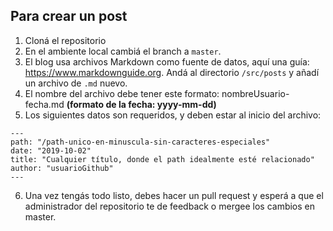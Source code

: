 ## Para crear un post

1. Cloná el repositorio
2. En el ambiente local cambiá el branch a `master`.
3. El blog usa archivos Markdown como fuente de datos, aquí una guía: https://www.markdownguide.org. Andá al directorio `/src/posts` y añadí un archivo de `.md` nuevo.
4. El nombre del archivo debe tener este formato: nombreUsuario-fecha.md **(formato de la fecha: yyyy-mm-dd)**
5. Los siguientes datos son requeridos, y deben estar al inicio del archivo:

```
---
path: "/path-unico-en-minuscula-sin-caracteres-especiales"
date: "2019-10-02"
title: "Cualquier título, donde el path idealmente esté relacionado"
author: "usuarioGithub"
---
```

6. Una vez tengás todo listo, debes hacer un pull request y esperá a que el administrador del repositorio te de feedback o mergee los cambios en master.
